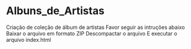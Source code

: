 # Albuns_de_Artistas
Criação de coleção de álbum de artistas
Favor seguir as intruções abaixo
Baixar o arquivo em formato ZIP
Descompactar o arquivo
E executar o arquivo index.html
